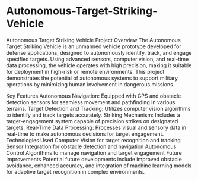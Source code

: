 # Autonomous-Target-Striking-Vehicle
Autonomous Target Striking Vehicle
Project Overview
The Autonomous Target Striking Vehicle is an unmanned vehicle prototype developed for defense applications, designed to autonomously identify, track, and engage specified targets. Using advanced sensors, computer vision, and real-time data processing, the vehicle operates with high precision, making it suitable for deployment in high-risk or remote environments. This project demonstrates the potential of autonomous systems to support military operations by minimizing human involvement in dangerous missions.

Key Features
Autonomous Navigation: Equipped with GPS and obstacle detection sensors for seamless movement and pathfinding in various terrains.
Target Detection and Tracking: Utilizes computer vision algorithms to identify and track targets accurately.
Striking Mechanism: Includes a target-engagement system capable of precision strikes on designated targets.
Real-Time Data Processing: Processes visual and sensory data in real-time to make autonomous decisions for target engagement.
Technologies Used
Computer Vision for target recognition and tracking
Sensor Integration for obstacle detection and navigation
Autonomous Control Algorithms to manage navigation and target engagement
Future Improvements
Potential future developments include improved obstacle avoidance, enhanced accuracy, and integration of machine learning models for adaptive target recognition in complex environments.

